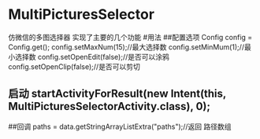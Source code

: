 # MultiPicturesSelector
 仿微信的多图选择器 实现了主要的几个功能
 #用法
 ##配置选项  Config config = Config.get();
                config.setMaxNum(15);//最大选择数
                config.setMinMum(1);//最小选择数
                config.setOpenEdit(false);//是否可以涂鸦
                config.setOpenClip(false);//是否可以剪切
 ## 启动 startActivityForResult(new Intent(this, MultiPicturesSelectorActivity.class), 0);
 ##回调   paths = data.getStringArrayListExtra("paths");//返回 路径数组

